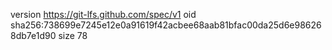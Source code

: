 version https://git-lfs.github.com/spec/v1
oid sha256:738699e7245e12e0a91619f42acbee68aab81bfac00da25d6e986268db7e1d90
size 78
